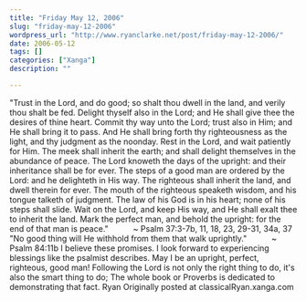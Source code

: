 ```yaml
---
title: "Friday May 12, 2006"
slug: "friday-may-12-2006"
wordpress_url: "http://www.ryanclarke.net/post/friday-may-12-2006/"
date: 2006-05-12
tags: []
categories: ["Xanga"]
description: ""

---
```


"Trust in the Lord, and do good; so shalt thou dwell in the land, and verily thou shalt be fed. Delight thyself also in the Lord; and He shall give thee the desires of thine heart. Commit thy way unto the Lord; trust also in Him; and He shall bring it to pass. And He shall bring forth thy righteousness as the light, and thy judgment as the noonday. Rest in the Lord, and wait patiently for Him. The meek shall inherit the earth; and shall delight themselves in the abundance of peace. The Lord knoweth the days of the upright: and their inheritance shall be for ever. The steps of a good man are ordered by the Lord: and he delighteth in His way. The righteous shall inherit the land, and dwell therein for ever. The mouth of the righteous speaketh wisdom, and his tongue talketh of judgment. The law of his God is in his heart; none of his steps shall slide. Wait on the Lord, and keep His way, and He shall exalt thee to inherit the land. Mark the perfect man, and behold the upright: for the end of that man is peace."
          \~ Psalm 37:3-7b, 11, 18, 23, 29-31, 34a, 37
"No good thing will He withhold from them that walk uprightly."
          \~ Psalm 84:11b
I believe these promises. I look forward to experiencing blessings like the psalmist describes. May I be an upright, perfect, righteous, good man! Following the Lord is not only the right thing to do, it's also the smart thing to do; The whole book or Proverbs is dedicated to demonstrating that fact.
Ryan
Originally posted at classicalRyan.xanga.com
